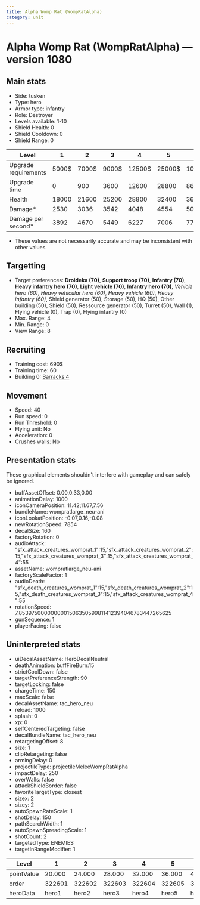 ```yaml
---
title: Alpha Womp Rat (WompRatAlpha)
category: unit
---
```


# Alpha Womp Rat (WompRatAlpha) — version 1080

## Main stats

  * Side: tusken
  * Type: hero
  * Armor type: infantry
  * Role: Destroyer
  * Levels available: 1-10
  * Shield Health: 0
  * Shield Cooldown: 0
  * Shield Range: 0

|Level               |1    |2    |3    |4     |5     |6      |7      |8      |9       |10      |
|--------------------|-----|-----|-----|------|------|-------|-------|-------|--------|--------|
|Upgrade requirements|5000$|7000$|9000$|12500$|25000$|100000$|160000$|320000$|1000000$|1750000$|
|Upgrade time        |0    |900  |3600 |12600 |28800 |86400  |172800 |302400 |432000  |691200  |
|Health              |18000|21600|25200|28800 |32400 |36000  |39600  |43200  |46800   |54000   |
|Damage*             |2530 |3036 |3542 |4048  |4554  |5060   |5566   |6072   |6578    |7590    |
|Damage per second*  |3892 |4670 |5449 |6227  |7006  |7784   |8563   |9341   |10120   |11676   |

* These values are not necessarily accurate and may be inconsistent with other values

## Targetting

  * Target preferences: **Droideka (70)**, **Support troop (70)**, **Infantry (70)**, **Heavy infantry hero (70)**, **Light vehicle (70)**, **Infantry hero (70)**, _Vehicle hero (60)_, _Heavy vehicular hero (60)_, _Heavy vehicle (60)_, _Heavy infantry (60)_, Shield generator (50), Storage (50), HQ (50), Other building (50), Shield (50), Ressource generator (50), Turret (50), Wall (1), Flying vehicle (0), Trap (0), Flying infantry (0)
  * Max. Range: 4
  * Min. Range: 0
  * View Range: 8

## Recruiting

  * Training cost: 690$
  * Training time: 60
  * Building 0: [Barracks 4](smugglerBarracks.html)

## Movement

  * Speed: 40
  * Run speed: 0
  * Run Threshold: 0
  * Flying unit: No
  * Acceleration: 0
  * Crushes walls: No

## Presentation stats

These graphical elements shouldn't interfere with gameplay and can safely be ignored.

  * buffAssetOffset: 0.00,0.33,0.00
  * animationDelay: 1000
  * iconCameraPosition: 11.42,11.67,7.56
  * bundleName: wompratlarge_neu-ani
  * iconLookatPosition: -0.07,0.16,-0.08
  * newRotationSpeed: 7854
  * decalSize: 160
  * factoryRotation: 0
  * audioAttack: "sfx_attack_creatures_womprat_1":15,"sfx_attack_creatures_womprat_2":15,"sfx_attack_creatures_womprat_3":15,"sfx_attack_creatures_womprat_4":55
  * assetName: wompratlarge_neu-ani
  * factoryScaleFactor: 1
  * audioDeath: "sfx_death_creatures_womprat_1":15,"sfx_death_creatures_womprat_2":15,"sfx_death_creatures_womprat_3":15,"sfx_attack_creatures_womprat_4":55
  * rotationSpeed: 7.8539750000000001506350599811412394046783447265625
  * gunSequence: 1
  * playerFacing: false

## Uninterpreted stats

  * uiDecalAssetName: HeroDecalNeutral
  * deathAnimation: buffFireBurn:15
  * strictCoolDown: false
  * targetPreferenceStrength: 90
  * targetLocking: false
  * chargeTime: 150
  * maxScale: false
  * decalAssetName: tac_hero_neu
  * reload: 1000
  * splash: 0
  * xp: 0
  * selfCenteredTargeting: false
  * decalBundleName: tac_hero_neu
  * retargetingOffset: 8
  * size: 1
  * clipRetargeting: false
  * armingDelay: 0
  * projectileType: projectileMeleeWompRatAlpha
  * impactDelay: 250
  * overWalls: false
  * attackShieldBorder: false
  * favoriteTargetType: closest
  * sizex: 2
  * sizey: 2
  * autoSpawnRateScale: 1
  * shotDelay: 150
  * pathSearchWidth: 1
  * autoSpawnSpreadingScale: 1
  * shotCount: 2
  * targetedType: ENEMIES
  * targetInRangeModifier: 1

|Level     |1     |2     |3     |4     |5     |6     |7     |8     |9     |10    |
|----------|------|------|------|------|------|------|------|------|------|------|
|pointValue|20.000|24.000|28.000|32.000|36.000|40.000|44.000|48.000|52.000|60.000|
|order     |322601|322602|322603|322604|322605|322606|322607|322608|322609|322610|
|heroData  |hero1 |hero2 |hero3 |hero4 |hero5 |hero6 |hero7 |hero8 |hero9 |hero10|

